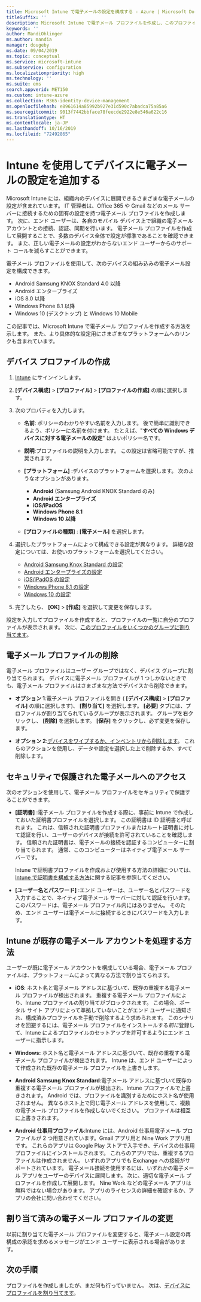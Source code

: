 ```yaml
---
title: Microsoft Intune で電子メールの設定を構成する - Azure | Microsoft Docs
titleSuffix: ''
description: Microsoft Intune で電子メール プロファイルを作成し、このプロファイルを Android エンタープライズ、iOS、および Windows デバイスに展開します。 電子メール プロファイルを使用して、電子メール サーバーや、自分が管理するデバイスで会社の電子メールに接続するための認証方法など、一般的な電子メールの設定を構成します。
keywords: ''
author: MandiOhlinger
ms.author: mandia
manager: dougeby
ms.date: 09/04/2019
ms.topic: conceptual
ms.service: microsoft-intune
ms.subservice: configuration
ms.localizationpriority: high
ms.technology: ''
ms.suite: ems
search.appverid: MET150
ms.custom: intune-azure
ms.collection: M365-identity-device-management
ms.openlocfilehash: e8961614a85992b927e31d590c7abadca75a85a6
ms.sourcegitcommit: 9013f7442bbface78feecde2922e8e546a622c16
ms.translationtype: HT
ms.contentlocale: ja-JP
ms.lasthandoff: 10/16/2019
ms.locfileid: "72492865"
---
```

# <a name="add-email-settings-to-devices-using-intune"></a>Intune を使用してデバイスに電子メールの設定を追加する

Microsoft Intune には、組織内のデバイスに展開できるさまざまな電子メールの設定が含まれています。 IT 管理者は、Office 365 や Gmail などのメール サーバーに接続するための固有の設定を持つ電子メール プロファイルを作成します。 次に、エンド ユーザーは、各自のモバイル デバイス上で組織の電子メール アカウントとの接続、認証、同期を行います。 電子メール プロファイルを作成して展開することで、多数のデバイス全体で設定が標準であることを確認できます。 また、正しい電子メールの設定がわからないエンド ユーザーからのサポート コールを減らすことができます。

電子メール プロファイルを使用して、次のデバイスの組み込みの電子メール設定を構成できます。

- Android Samsung KNOX Standard 4.0 以降
- Android エンタープライズ
- iOS 8.0 以降
- Windows Phone 8.1 以降
- Windows 10 (デスクトップ) と Windows 10 Mobile

この記事では、Microsoft Intune で電子メール プロファイルを作成する方法を示します。 また、より具体的な設定用にさまざまなプラットフォームへのリンクも含まれています。

## <a name="create-a-device-profile"></a>デバイス プロファイルの作成

1. [Intune](https://go.microsoft.com/fwlink/?linkid=2090973) にサインインします。
2. **[デバイス構成]**  >  **[プロファイル]**  >  **[プロファイルの作成]** の順に選択します。
3. 次のプロパティを入力します。

    - **名前**: ポリシーのわかりやすい名前を入力します。 後で簡単に識別できるよう、ポリシーに名前を付けます。 たとえば、"**すべての Windows デバイスに対する電子メールの設定**" はよいポリシー名です。
    - **説明**:プロファイルの説明を入力します。 この設定は省略可能ですが、推奨されます。
    - **[プラットフォーム]** :デバイスのプラットフォームを選択します。 次のようなオプションがあります。

        - **Android** (Samsung Android KNOX Standard のみ)
        - **Android エンタープライズ**
        - **iOS/iPadOS**
        - **Windows Phone 8.1**
        - **Windows 10 以降**

    - **[プロファイルの種類]** : **[電子メール]** を選択します。

4. 選択したプラットフォームによって構成できる設定が異なります。 詳細な設定については、お使いのプラットフォームを選択してください。

    - [Android Samsung Knox Standard の設定](../email-settings-android.md)
    - [Android エンタープライズの設定](../email-settings-android-enterprise.md)
    - [iOS/iPadOS の設定](email-settings-ios.md)
    - [Windows Phone 8.1 の設定](email-settings-windows-phone-8-1.md)
    - [Windows 10 の設定](email-settings-windows-10.md)

5. 完了したら、 **[OK]**  >  **[作成]** を選択して変更を保存します。

設定を入力してプロファイルを作成すると、プロファイルの一覧に自分のプロファイルが表示されます。 次に、[このプロファイルをいくつかのグループに割り当てます](../device-profile-assign.md)。

## <a name="remove-an-email-profile"></a>電子メール プロファイルの削除

電子メール プロファイルはユーザー グループではなく、デバイス グループに割り当てられます。 デバイスに電子メール プロファイルが 1 つしかないときでも、電子メール プロファイルはさまざまな方法でデバイスから削除できます。

- **オプション 1**:電子メール プロファイルを開き ( **[デバイス構成]**  >  **[プロファイル]** の順に選択します)、 **[割り当て]** を選択します。 **[必要]** タブには、プロファイルが割り当てられているグループが表示されます。 グループを右クリックし、 **[削除]** を選択します。 **[保存]** をクリックし、必ず変更を保存します。

- **オプション 2**:[デバイスをワイプするか、インベントリから削除します](../remote-actions/devices-wipe.md)。 これらのアクションを使用し、データや設定を選択した上で削除するか、すべて削除します。

## <a name="secure-email-access"></a>セキュリティで保護された電子メールへのアクセス

次のオプションを使用して、電子メール プロファイルをセキュリティで保護することができます。

- **[証明書]** :電子メール プロファイルを作成する際に、事前に Intune で作成しておいた証明書プロファイルを選択します。 この証明書は ID 証明書と呼ばれます。 これは、信頼された証明書プロファイルまたはルート証明書に対して認証を行い、ユーザーのデバイスが接続を許可されていることを確認します。 信頼された証明書は、電子メールの接続を認証するコンピューターに割り当てられます。 通常、このコンピューターはネイティブ電子メール サーバーです。

  Intune で証明書プロファイルを作成および使用する方法の詳細については、[Intune で証明書を構成する方法](../protect/certificates-configure.md)に関する記事を参照してください。

- **[ユーザー名とパスワード]** :エンド ユーザーは、ユーザー名とパスワードを入力することで、ネイティブ電子メール サーバーに対して認証を行います。 このパスワードは、電子メール プロファイル内にはありません。 そのため、エンド ユーザーは電子メールに接続するときにパスワードを入力します。

## <a name="how-intune-handles-existing-email-accounts"></a>Intune が既存の電子メール アカウントを処理する方法

ユーザーが既に電子メール アカウントを構成している場合、電子メール プロファイルは、プラットフォームによって異なる方法で割り当てられます。

- **iOS**: ホスト名と電子メール アドレスに基づいて、既存の重複する電子メール プロファイルが検出されます。 重複する電子メール プロファイルにより、Intune プロファイルの割り当てがブロックされます。 この場合、ポータル サイト アプリによって準拠していないことがエンド ユーザーに通知され、構成済みプロファイルを手動で削除するよう求められます。 このシナリオを回避するには、電子メール プロファイルをインストールする*前に*登録して、Intune によるプロファイルのセットアップを許可するようにエンド ユーザーに指示します。

- **Windows:** ホスト名と電子メール アドレスに基づいて、既存の重複する電子メール プロファイルが検出されます。 Intune は、エンド ユーザーによって作成された既存の電子メール プロファイルを上書きします。

- **Android Samsung Knox Standard**:電子メール アドレスに基づいて既存の重複する電子メール プロファイルが検出され、Intune プロファイルで上書きされます。 Android では、プロファイルを識別するためにホスト名が使用されません。 異なるホスト上で同じ電子メール アドレスを使用して、複数の電子メール プロファイルを作成しないでください。 プロファイルは相互に上書きされます。

- **Android 仕事用プロファイル**:Intune には、Android 仕事用電子メール プロファイルが 2 つ用意されています。Gmail アプリ用と Nine Work アプリ用です。 これらのアプリは Google Play ストアで入手でき、デバイスの仕事用プロファイルにインストールされます。 これらのアプリでは、重複するプロファイルは作成されません。 いずれのアプリでも Exchange への接続がサポートされています。 電子メール接続を使用するには、いずれかの電子メール アプリをユーザーのデバイスに展開します。 次に、適切な電子メール プロファイルを作成して展開します。 Nine Work などの電子メール アプリは無料ではない場合があります。 アプリのライセンスの詳細を確認するか、アプリの会社に問い合わせてください。

## <a name="changes-to-assigned-email-profiles"></a>割り当て済みの電子メール プロファイルの変更

以前に割り当てた電子メール プロファイルを変更すると、電子メール設定の再構成の承認を求めるメッセージがエンド ユーザーに表示される場合があります。

## <a name="next-steps"></a>次の手順

プロファイルを作成しましたが、まだ何も行っていません。 次は、[デバイスにプロファイルを割り当てます](../device-profile-assign.md)。
